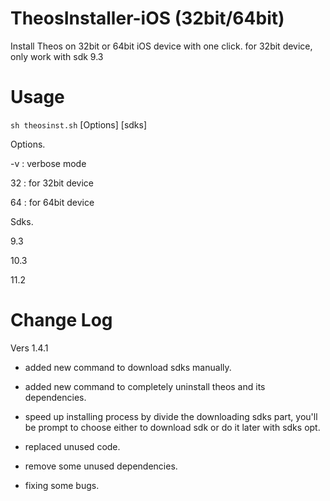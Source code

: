 # TheosInstaller-iOS (32bit/64bit)
Install Theos on 32bit or 64bit iOS device with one click. for 32bit device, only work with sdk 9.3

# Usage
`sh theosinst.sh` [Options] [sdks]

Options.

-v : verbose mode

32 : for 32bit device

64 : for 64bit device

Sdks.

9.3

10.3

11.2

# Change Log
Vers 1.4.1
- added new command to download sdks manually.

- added new command to completely uninstall theos and its dependencies.

- speed up installing process by divide the downloading sdks part, you'll be prompt to choose either to download sdk or do it later with sdks opt.

- replaced unused code.

- remove some unused dependencies.

- fixing some bugs.
